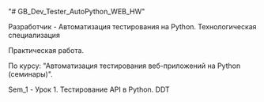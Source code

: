 "# GB_Dev_Tester_AutoPython_WEB_HW" 

Разработчик - Автоматизация тестирования на Python. Технологическая специализация

Практическая работа.

По курсу: "Автоматизация тестирования веб-приложений на Python (семинары)".

Sem_1 - Урок 1. Тестирование API в Python. DDT  
